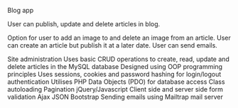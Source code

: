 Blog app 

User can publish, update and delete articles in blog.

Option for user to add an image to and delete an image from an article.
User can create an article but publish it at a later date.
User can send emails.  

Site administration
Uses basic CRUD operations to create, read, update and delete articles in the MySQL database
Designed using OOP programming principles
Uses sessions, cookies and password hashing for login/logout authentication
Utilises PHP Data Objects (PDO) for database access
Class autoloading
Pagination
jQuery/Javascript
Client side and server side form validation
Ajax
JSON
Bootstrap
Sending emails using Mailtrap mail server
